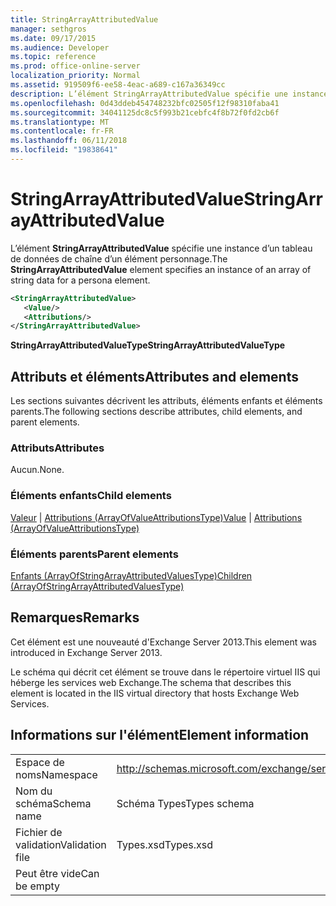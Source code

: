 ```yaml
---
title: StringArrayAttributedValue
manager: sethgros
ms.date: 09/17/2015
ms.audience: Developer
ms.topic: reference
ms.prod: office-online-server
localization_priority: Normal
ms.assetid: 919509f6-ee58-4eac-a689-c167a36349cc
description: L’élément StringArrayAttributedValue spécifie une instance d’un tableau de données de chaîne d’un élément personnage.
ms.openlocfilehash: 0d43ddeb454748232bfc02505f12f98310faba41
ms.sourcegitcommit: 34041125dc8c5f993b21cebfc4f8b72f0fd2cb6f
ms.translationtype: MT
ms.contentlocale: fr-FR
ms.lasthandoff: 06/11/2018
ms.locfileid: "19838641"
---
```

# <a name="stringarrayattributedvalue"></a><span data-ttu-id="1b8fe-103">StringArrayAttributedValue</span><span class="sxs-lookup"><span data-stu-id="1b8fe-103">StringArrayAttributedValue</span></span>

<span data-ttu-id="1b8fe-104">L’élément **StringArrayAttributedValue** spécifie une instance d’un tableau de données de chaîne d’un élément personnage.</span><span class="sxs-lookup"><span data-stu-id="1b8fe-104">The **StringArrayAttributedValue** element specifies an instance of an array of string data for a persona element.</span></span> 
  
```XML
<StringArrayAttributedValue>
   <Value/>
   <Attributions/>
</StringArrayAttributedValue>
```

 <span data-ttu-id="1b8fe-105">**StringArrayAttributedValueType**</span><span class="sxs-lookup"><span data-stu-id="1b8fe-105">**StringArrayAttributedValueType**</span></span>
## <a name="attributes-and-elements"></a><span data-ttu-id="1b8fe-106">Attributs et éléments</span><span class="sxs-lookup"><span data-stu-id="1b8fe-106">Attributes and elements</span></span>

<span data-ttu-id="1b8fe-107">Les sections suivantes décrivent les attributs, éléments enfants et éléments parents.</span><span class="sxs-lookup"><span data-stu-id="1b8fe-107">The following sections describe attributes, child elements, and parent elements.</span></span>
  
### <a name="attributes"></a><span data-ttu-id="1b8fe-108">Attributs</span><span class="sxs-lookup"><span data-stu-id="1b8fe-108">Attributes</span></span>

<span data-ttu-id="1b8fe-109">Aucun.</span><span class="sxs-lookup"><span data-stu-id="1b8fe-109">None.</span></span>
  
### <a name="child-elements"></a><span data-ttu-id="1b8fe-110">Éléments enfants</span><span class="sxs-lookup"><span data-stu-id="1b8fe-110">Child elements</span></span>

<span data-ttu-id="1b8fe-111">[Valeur](value.md) | [Attributions (ArrayOfValueAttributionsType)](attributions-arrayofvalueattributionstype.md)</span><span class="sxs-lookup"><span data-stu-id="1b8fe-111">[Value](value.md) | [Attributions (ArrayOfValueAttributionsType)](attributions-arrayofvalueattributionstype.md)</span></span>
  
### <a name="parent-elements"></a><span data-ttu-id="1b8fe-112">Éléments parents</span><span class="sxs-lookup"><span data-stu-id="1b8fe-112">Parent elements</span></span>

[<span data-ttu-id="1b8fe-113">Enfants (ArrayOfStringArrayAttributedValuesType)</span><span class="sxs-lookup"><span data-stu-id="1b8fe-113">Children (ArrayOfStringArrayAttributedValuesType)</span></span>](children-arrayofstringarrayattributedvaluestype.md)
  
## <a name="remarks"></a><span data-ttu-id="1b8fe-114">Remarques</span><span class="sxs-lookup"><span data-stu-id="1b8fe-114">Remarks</span></span>

<span data-ttu-id="1b8fe-115">Cet élément est une nouveauté d'Exchange Server 2013.</span><span class="sxs-lookup"><span data-stu-id="1b8fe-115">This element was introduced in Exchange Server 2013.</span></span>
  
<span data-ttu-id="1b8fe-116">Le schéma qui décrit cet élément se trouve dans le répertoire virtuel IIS qui héberge les services web Exchange.</span><span class="sxs-lookup"><span data-stu-id="1b8fe-116">The schema that describes this element is located in the IIS virtual directory that hosts Exchange Web Services.</span></span>
  
## <a name="element-information"></a><span data-ttu-id="1b8fe-117">Informations sur l'élément</span><span class="sxs-lookup"><span data-stu-id="1b8fe-117">Element information</span></span>

|||
|:-----|:-----|
|<span data-ttu-id="1b8fe-118">Espace de noms</span><span class="sxs-lookup"><span data-stu-id="1b8fe-118">Namespace</span></span>  <br/> |http://schemas.microsoft.com/exchange/services/2006/types  <br/> |
|<span data-ttu-id="1b8fe-119">Nom du schéma</span><span class="sxs-lookup"><span data-stu-id="1b8fe-119">Schema name</span></span>  <br/> |<span data-ttu-id="1b8fe-120">Schéma Types</span><span class="sxs-lookup"><span data-stu-id="1b8fe-120">Types schema</span></span>  <br/> |
|<span data-ttu-id="1b8fe-121">Fichier de validation</span><span class="sxs-lookup"><span data-stu-id="1b8fe-121">Validation file</span></span>  <br/> |<span data-ttu-id="1b8fe-122">Types.xsd</span><span class="sxs-lookup"><span data-stu-id="1b8fe-122">Types.xsd</span></span>  <br/> |
|<span data-ttu-id="1b8fe-123">Peut être vide</span><span class="sxs-lookup"><span data-stu-id="1b8fe-123">Can be empty</span></span>  <br/> ||
   

